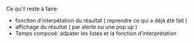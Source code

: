 Ce qu'il reste à faire:

- fonction d'interpétation du résultat ( reprendre ce qui a déjà été fait )
- affichage du résultat ( par alerte ou une pop up )
- Temps composé: adpater les listes et la fonction d'interprétation